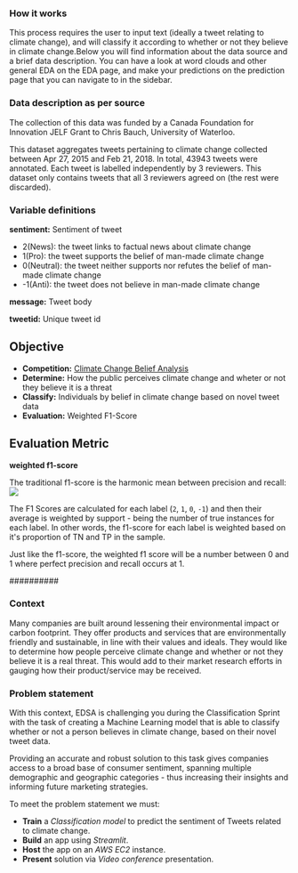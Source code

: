 ###  How it works

This process requires the user to input text
(ideally a tweet relating to climate change), and will
classify it according to whether or not they believe in
climate change.Below you will find information about the data source
and a brief data description. You can have a look at word clouds and
other general EDA on the EDA page, and make your predictions on the
prediction page that you can navigate to in the sidebar.

###  Data description as per source

The collection of this data was funded by a Canada Foundation for Innovation JELF Grant to Chris Bauch, University of Waterloo.

This dataset aggregates tweets pertaining to climate change collected between Apr 27, 2015 and Feb 21, 2018. In total, 43943 tweets were annotated. Each tweet is labelled independently by 3 reviewers. This dataset only contains tweets that all 3 reviewers agreed on (the rest were discarded).

### Variable definitions

__sentiment:__ Sentiment of tweet
- 2(News): the tweet links to factual news about climate change
- 1(Pro): the tweet supports the belief of man-made climate change
- 0(Neutral): the tweet neither supports nor refutes the belief of man-made climate change
- -1(Anti): the tweet does not believe in man-made climate change

__message:__ Tweet body

__tweetid:__  Unique tweet id

## Objective
- __Competition:__ [Climate Change Belief Analysis](https://www.kaggle.com/c/climate-change-belief-analysis)
- __Determine:__ How the public perceives climate change and wheter or not they believe it is a threat
- __Classify:__ Individuals by belief in climate change based on novel tweet data
- __Evaluation:__ Weighted F1-Score

## Evaluation Metric

__weighted f1-score__

The traditional f1-score is the harmonic mean between precision and recall:
<img src="https://wikimedia.org/api/rest_v1/media/math/render/svg/3607c634303f2fd8b69ca4f9d97a491c45083cc5"
     />

The F1 Scores are calculated for each label (`2`, `1`, `0`, `-1`) and then their average is weighted by support - being the number of true instances for each label. In other words, the f1-score for each label is weighted based on it's proportion of TN and TP in the  sample.

Just like the f1-score, the weighted f1 score will be a number between 0 and 1 where perfect precision and recall occurs at 1.

##########

### Context
Many companies are built around lessening their environmental impact or carbon footprint. They offer products and services that are environmentally friendly and sustainable, in line with their values and ideals. They would like to determine how people perceive climate change and whether or not they believe it is a real threat. This would add to their market research efforts in gauging how their product/service may be received.

### Problem statement
With this context, EDSA is challenging you during the Classification Sprint with the task of creating a Machine Learning model that is able to classify whether or not a person believes in climate change, based on their novel tweet data.

Providing an accurate and robust solution to this task gives companies access to a broad base of consumer sentiment, spanning multiple demographic and geographic categories - thus increasing their insights and informing future marketing strategies.
 
To meet the problem statement we must:
- **Train** a *Classification model* to predict the sentiment of Tweets related to climate change.
- **Build** an app using *Streamlit*.
- **Host** the app on an *AWS EC2* instance.
- **Present** solution via *Video conference* presentation.
